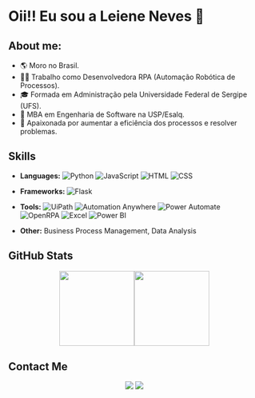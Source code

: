 # Oii!! Eu sou a Leiene Neves 👋

## About me:
- 🌎 Moro no Brasil.
- 👩‍💻 Trabalho como Desenvolvedora RPA (Automação Robótica de Processos).
- 🎓 Formada em Administração pela Universidade Federal de Sergipe (UFS).
- 👾 MBA em Engenharia de Software na USP/Esalq.
- 🤖 Apaixonada por aumentar a eficiência dos processos e resolver problemas.

## Skills
- **Languages:**
  ![Python](https://img.shields.io/badge/-Python-3776AB?style=flat&logo=python&logoColor=white)
  ![JavaScript](https://img.shields.io/badge/-JavaScript-F7DF1E?style=flat&logo=javascript&logoColor=black)
  ![HTML](https://img.shields.io/badge/-HTML-E34F26?style=flat&logo=html5&logoColor=white)
  ![CSS](https://img.shields.io/badge/-CSS-1572B6?style=flat&logo=css3&logoColor=white)

- **Frameworks:**
  ![Flask](https://img.shields.io/badge/-Flask-000000?style=flat&logo=flask&logoColor=white)

- **Tools:**
  ![UiPath](https://img.shields.io/badge/-UiPath-FAA519?style=flat&logo=uipath&logoColor=white)
  ![Automation Anywhere](https://img.shields.io/badge/-Automation%20Anywhere-FF6C37?style=flat&logo=automation-anywhere&logoColor=white)
  ![Power Automate](https://img.shields.io/badge/-Power%20Automate-0089D6?style=flat&logo=power-automate&logoColor=white)
  ![OpenRPA](https://img.shields.io/badge/-OpenRPA-34A853?style=flat&logo=google&logoColor=white)
  ![Excel](https://img.shields.io/badge/-Excel-217346?style=flat&logo=microsoft-excel&logoColor=white)
  ![Power BI](https://img.shields.io/badge/-Power%20BI-F2C811?style=flat&logo=power-bi&logoColor=black)
- **Other:**
  Business Process Management, Data Analysis

## GitHub Stats
<div align="center" style="display: flex; justify-content: center;">
  <a href="https://github.com/htmleiene">
    <img height="150em" src="https://github-readme-stats.vercel.app/api?username=htmleiene&show_icons=true&theme=tokyonight&include_all_commits=true&count_private=true&hide=issues"/>  </a>
  <a href="https://github.com/htmleiene">
    <img height="150em" src="https://github-readme-stats.vercel.app/api/top-langs/?username=htmleiene&layout=compact&langs_count=7&theme=tokyonight"/>
  </a>
</div>

## Contact Me
<div align="center">
  <a href="https://linkedin.com/in/leiene-neves" target="_blank"><img src="https://img.shields.io/badge/-LinkedIn-%230077B5?style=for-the-badge&logo=linkedin&logoColor=white"></a>
  <a href="mailto:leiene.neves@gmail.com" target="_blank"><img src="https://img.shields.io/badge/-Gmail-%23333?style=for-the-badge&logo=gmail&logoColor=white"></a>
</div>

